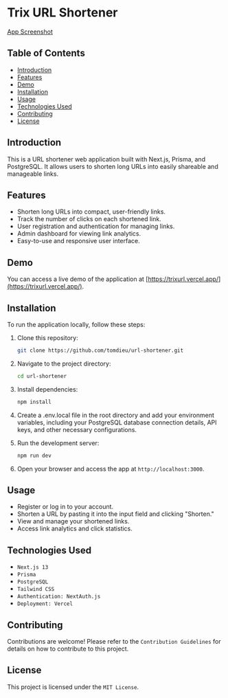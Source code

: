 # Trix URL Shortener

[App Screenshot](./public/Screenshot.png)

## Table of Contents

- [Introduction](#introduction)
- [Features](#features)
- [Demo](#demo)
- [Installation](#installation)
- [Usage](#usage)
- [Technologies Used](#technologies-used)
- [Contributing](#contributing)
- [License](#license)

## Introduction

This is a URL shortener web application built with Next.js, Prisma, and PostgreSQL. It allows users to shorten long URLs into easily shareable and manageable links.

## Features

- Shorten long URLs into compact, user-friendly links.
- Track the number of clicks on each shortened link.
- User registration and authentication for managing links.
- Admin dashboard for viewing link analytics.
- Easy-to-use and responsive user interface.

## Demo

You can access a live demo of the application at [https://trixurl.vercel.app/](https://trixurl.vercel.app/).

## Installation

To run the application locally, follow these steps:

1. Clone this repository:

   ```bash
   git clone https://github.com/tomdieu/url-shortener.git
   ```

2. Navigate to the project directory:

    ```bash
    cd url-shortener
    ```

3. Install dependencies:

    ```bash
    npm install
    ```

4. Create a .env.local file in the root directory and add your environment variables, including your PostgreSQL database connection details, API keys, and other necessary configurations.

5. Run the development server:

    ```bash
    npm run dev
    ```

6. Open your browser and access the app at `http://localhost:3000`.

## Usage

- Register or log in to your account.
- Shorten a URL by pasting it into the input field and clicking "Shorten."
- View and manage your shortened links.
- Access link analytics and click statistics.

## Technologies Used

- `Next.js 13`
- `Prisma`
- `PostgreSQL`
- `Tailwind CSS`
- `Authentication: NextAuth.js`
- `Deployment: Vercel`

## Contributing

Contributions are welcome! Please refer to the `Contribution Guidelines` for details on how to contribute to this project.

## License

This project is licensed under the `MIT License`.
